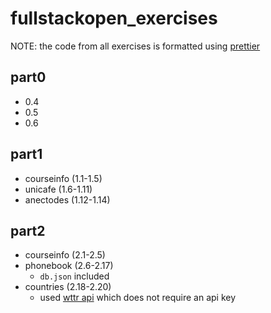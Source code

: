 # fullstackopen_exercises

NOTE: the code from all exercises is formatted using [prettier](https://prettier.io/)

## part0

-   0.4
-   0.5
-   0.6

## part1

-   courseinfo (1.1-1.5)
-   unicafe (1.6-1.11)
-   anectodes (1.12-1.14)

## part2

-   courseinfo (2.1-2.5)
-   phonebook (2.6-2.17)
    -   `db.json` included
-   countries (2.18-2.20)
    -   used [wttr api](https://wttr.in/) which does not require an api key

